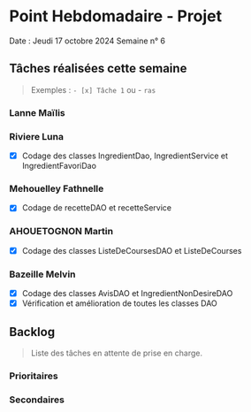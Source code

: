 # Point Hebdomadaire - Projet

Date : Jeudi 17 octobre 2024
Semaine n° 6

## Tâches réalisées cette semaine

> Exemples : `- [x] Tâche 1` ou - `ras`

### Lanne Maïlis


### Riviere Luna
- [X] Codage des classes IngredientDao, IngredientService et IngredientFavoriDao

### Mehouelley Fathnelle
- [X] Codage de recetteDAO et recetteService

### AHOUETOGNON Martin
- [X] Codage des classes ListeDeCoursesDAO et ListeDeCourses
### Bazeille Melvin

- [X] Codage des classes AvisDAO et IngredientNonDesireDAO
- [X] Vérification et amélioration de toutes les classes DAO 

## Backlog

> Liste des tâches en attente de prise en charge.


### Prioritaires


### Secondaires
